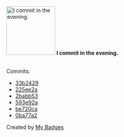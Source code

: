 <img src="https://my-badges.github.io/my-badges/evening-commits.png" alt="I commit in the evening." title="I commit in the evening." width="128">
<strong>I commit in the evening.</strong>
<br><br>

Commits:

- <a href="https://github.com/VatsalSy/CloudPull/commit/33b2429dc184701a9df6cd86e80bdf5f88f46b0b">33b2429</a>
- <a href="https://github.com/VatsalSy/CloudPull/commit/225ee2a6c41edceeb0073ba052635b4e2f029a78">225ee2a</a>
- <a href="https://github.com/VatsalSy/zed-gruvbox_custom_themes/commit/2babb53883fe3b044a92dba37c5438323f823733">2babb53</a>
- <a href="https://github.com/VatsalSy/pdf-ocr-mistral/commit/593e92af77c5c29d75a14ffd0ca43b8662c57510">593e92a</a>
- <a href="https://github.com/VatsalSy/battery-batt-control/commit/be720ca2cf07a89b651ec4ddcef4d56eed6222ad">be720ca</a>
- <a href="https://github.com/VatsalSy/battery-batt-control/commit/0ba77a2bf728b3328040eefba7714520287d6101">0ba77a2</a>


Created by <a href="https://github.com/my-badges/my-badges">My Badges</a>